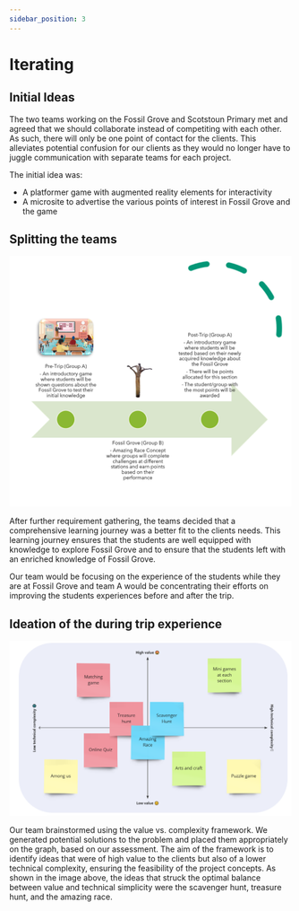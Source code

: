 ```yaml
---
sidebar_position: 3
---
```


# Iterating

## Initial Ideas

The two teams working on the Fossil Grove and Scotstoun Primary met and agreed that we should collaborate instead of competiting with each other. As such, there will only be one point of contact for the clients. This alleviates potential confusion for our clients as they would no longer have to juggle communication with separate teams for each project.

The initial idea was:

- A platformer game with augmented reality elements for interactivity
- A microsite to advertise the various points of interest in Fossil Grove and the game



## Splitting the teams
![Project Split Image](../../static/img/project_split.png)

After further requirement gathering, the teams decided that a comprehensive learning journey was a better fit to the clients needs. This learning journey ensures that the students are well equipped with knowledge to explore Fossil Grove and to ensure that the students left with an enriched knowledge of Fossil Grove.

Our team would be focusing on the experience of the students while they are at Fossil Grove and team A would be concentrating their efforts on improving the students experiences before and after the trip.


## Ideation of the during trip experience
![Graph Image](../../static/img/value_complexity.png)

Our team brainstormed using the value vs. complexity framework. We generated potential solutions to the problem and placed them appropriately on the graph, based on our assessment. The aim of the framework is to identify ideas that were of high value to the clients but also of a lower technical complexity, ensuring the feasibility of the project concepts. As shown in the image above, the ideas that struck the optimal balance between value and technical simplicity were the scavenger hunt, treasure hunt, and the amazing race.